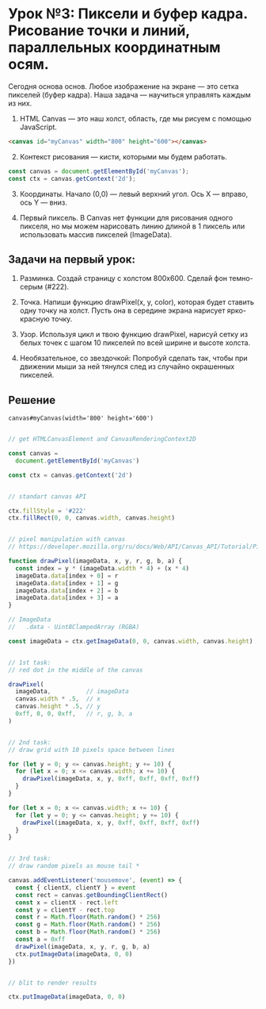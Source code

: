
<!--- file: 03_raster_graphics_intro.md --->

# Урок №3: Пиксели и буфер кадра. Рисование точки и линий, параллельных координатным осям.

Сегодня основа основ. Любое изображение на экране — это сетка пикселей (буфер кадра). Наша задача — научиться управлять каждым из них.

1. HTML Canvas — это наш холст, область, где мы рисуем с помощью JavaScript.

```html
<canvas id="myCanvas" width="800" height="600"></canvas>
```

2. Контекст рисования — кисти, которыми мы будем работать.

```javascript
const canvas = document.getElementById('myCanvas');
const ctx = canvas.getContext('2d');
```

3. Координаты. Начало (0,0) — левый верхний угол. Ось X — вправо, ось Y — вниз.

4. Первый пиксель. В Canvas нет функции для рисования одного пикселя, но мы можем нарисовать линию длиной в 1 пиксель или использовать массив пикселей (ImageData).


## Задачи на первый урок:

1. Разминка. Создай страницу с холстом 800x600. Сделай фон темно-серым (#222).

2. Точка. Напиши функцию drawPixel(x, y, color), которая будет ставить одну точку на холст. Пусть она в середине экрана нарисует ярко-красную точку.

3. Узор. Используя цикл и твою функцию drawPixel, нарисуй сетку из белых точек с шагом 10 пикселей по всей ширине и высоте холста.

4. Необязательное, со звездочкой: Попробуй сделать так, чтобы при движении мыши за ней тянулся след из случайно окрашенных пикселей.


## Решение

```pug
canvas#myCanvas(width='800' height='600')
```

```javascript

// get HTMLCanvasElement and CanvasRenderingContext2D

const canvas =
  document.getElementById('myCanvas')

const ctx = canvas.getContext('2d')


// standart canvas API

ctx.fillStyle = '#222'
ctx.fillRect(0, 0, canvas.width, canvas.height)


// pixel manipulation with canvas
// https://developer.mozilla.org/ru/docs/Web/API/Canvas_API/Tutorial/Pixel_manipulation_with_canvas

function drawPixel(imageData, x, y, r, g, b, a) {
  const index = y * (imageData.width * 4) + (x * 4)
  imageData.data[index + 0] = r
  imageData.data[index + 1] = g
  imageData.data[index + 2] = b
  imageData.data[index + 3] = a
}

// ImageData
//   .data - Uint8ClampedArray (RGBA)

const imageData = ctx.getImageData(0, 0, canvas.width, canvas.height)


// 1st task:
// red dot in the middle of the canvas

drawPixel(
  imageData,          // imageData
  canvas.width * .5,  // x
  canvas.height * .5, // y
  0xff, 0, 0, 0xff,   // r, g, b, a
)


// 2nd task:
// draw grid with 10 pixels space between lines

for (let y = 0; y <= canvas.height; y += 10) {
  for (let x = 0; x <= canvas.width; x += 10) {
    drawPixel(imageData, x, y, 0xff, 0xff, 0xff, 0xff)
  }
}

for (let x = 0; x <= canvas.width; x += 10) {
  for (let y = 0; y <= canvas.height; y += 10) {
    drawPixel(imageData, x, y, 0xff, 0xff, 0xff, 0xff)
  }
}


// 3rd task:
// draw random pixels as mouse tail *

canvas.addEventListener('mousemove', (event) => {
  const { clientX, clientY } = event
  const rect = canvas.getBoundingClientRect()
  const x = clientX - rect.left
  const y = clientY - rect.top
  const r = Math.floor(Math.random() * 256)
  const g = Math.floor(Math.random() * 256)
  const b = Math.floor(Math.random() * 256)
  const a = 0xff
  drawPixel(imageData, x, y, r, g, b, a)
  ctx.putImageData(imageData, 0, 0)
})


// blit to render results

ctx.putImageData(imageData, 0, 0)

```
